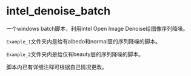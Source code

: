 # intel_denoise_batch
一个windows batch脚本，利用intel Open Image Denoise给图像序列降噪。

`Example_1`文件夹内是给有albedo和normal层的序列降噪的脚本。

`Example_2`文件夹内是给仅有beauty层的序列降噪的脚本。

脚本内已有详细注释可根据自己情况更改。
